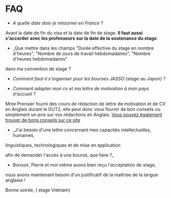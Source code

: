 # FAQ



* _A quelle date dois-je retourner en France ?_



Avant la date de fin du visa et la date de fin de stage. **Il faut aussi s'accorder avec les professeurs sur la date de la soutenance du stage**.  



* _Que mettre dans les champs "Durée effective du stage en nombre d'heures", "Nombre de jours de travail hebdomadaires", "Nombre d'heures hebdomadaires" 

dans ma convention de stage ?



* _Comment faut-il s'organiser pour les bourses JASSO (stage au Japon) ?_



* _Comment adapter mon cv et ma lettre de motivation à mon pays d'accueil ?_

Mme Prensier fourni des cours de rédaction de lettre de motivation et de CV en Anglais durant le DUT2, elle peut donc vous fournir de bon conseils ou simplement un avis sur vos rédactions en Anglais. [Vous pouvez également trouver de bons conseils sur ce site](http://www.dimension-emploi.com/cv-postuler-a-l-etranger/35)



* _J'ai besoin d'une lettre concernant mes capacités intellectuelles, humaines, 

linguistiques, technologiques et de mise en application 

afin de demander l'accès à une bourse, que faire ?_





* Bonsoir, Pierre et moi même avons bien reçu l'acceptation de stage, 

nous avons maintenant besoin d'un justificatif de la maîtrise de la langue anglaise !

Bonne soirée, ( stage Vietnam)